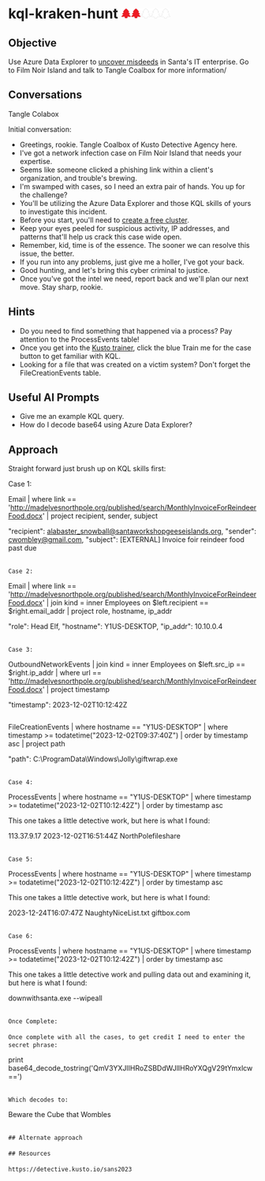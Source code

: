 # kql-kraken-hunt <img src="../img/tree-red.png" alt="drawing" width="20"/><img src="../img/tree-red.png" alt="drawing" width="20"/><img src="../img/tree-outline.png" alt="drawing" width="20"/><img src="../img/tree-outline.png" alt="drawing" width="20"/><img src="../img/tree-outline.png" alt="drawing" width="20"/>

## Objective

Use Azure Data Explorer to [uncover misdeeds](https://detective.kusto.io/sans2023) in Santa's IT enterprise. Go to Film Noir Island and talk to Tangle Coalbox for more information/

## Conversations

Tangle Colabox

Initial conversation:

- Greetings, rookie. Tangle Coalbox of Kusto Detective Agency here.
- I've got a network infection case on Film Noir Island that needs your expertise.
- Seems like someone clicked a phishing link within a client's organization, and trouble's brewing.
- I'm swamped with cases, so I need an extra pair of hands. You up for the challenge?
- You'll be utilizing the Azure Data Explorer and those KQL skills of yours to investigate this incident.
- Before you start, you'll need to [create a free cluster](https://dataexplorer.azure.com/freecluster).
- Keep your eyes peeled for suspicious activity, IP addresses, and patterns that'll help us crack this case wide open.
- Remember, kid, time is of the essence. The sooner we can resolve this issue, the better.
- If you run into any problems, just give me a holler, I've got your back.
- Good hunting, and let's bring this cyber criminal to justice.
- Once you've got the intel we need, report back and we'll plan our next move. Stay sharp, rookie.

## Hints

- Do you need to find something that happened via a process? Pay attention to the ProcessEvents table!
- Once you get into the [Kusto trainer](https://detective.kusto.io/sans2023), click the blue Train me for the case button to get familiar with KQL.
- Looking for a file that was created on a victim system? Don't forget the FileCreationEvents table.

## Useful AI Prompts

- Give me an example KQL query.
- How do I decode base64 using Azure Data Explorer?

## Approach

Straight forward just brush up on KQL skills first:

Case 1:

Email
| where link == 'http://madelvesnorthpole.org/published/search/MonthlyInvoiceForReindeerFood.docx'
| project recipient, sender, subject

"recipient": alabaster_snowball@santaworkshopgeeseislands.org,
"sender": cwombley@gmail.com,
"subject": [EXTERNAL] Invoice foir reindeer food past due
```

Case 2:

```
Email
| where link == 'http://madelvesnorthpole.org/published/search/MonthlyInvoiceForReindeerFood.docx'
| join kind = inner Employees on $left.recipient == $right.email_addr
| project role, hostname, ip_addr

"role": Head Elf,
"hostname": Y1US-DESKTOP,
"ip_addr": 10.10.0.4
```

Case 3:

```
OutboundNetworkEvents
| join kind = inner Employees on $left.src_ip == $right.ip_addr
| where url == 'http://madelvesnorthpole.org/published/search/MonthlyInvoiceForReindeerFood.docx'
| project timestamp

"timestamp": 2023-12-02T10:12:42Z
```

```
FileCreationEvents
| where hostname == "Y1US-DESKTOP"
| where timestamp >= todatetime("2023-12-02T09:37:40Z")
| order by timestamp asc
| project path

"path": C:\ProgramData\Windows\Jolly\giftwrap.exe
```

Case 4:

```
ProcessEvents
| where hostname == "Y1US-DESKTOP"
| where timestamp >= todatetime("2023-12-02T10:12:42Z")
| order by timestamp asc

This one takes a little detective work, but here is what I found:

113.37.9.17
2023-12-02T16:51:44Z
NorthPolefileshare
```

Case 5:

```
ProcessEvents
| where hostname == "Y1US-DESKTOP"
| where timestamp >= todatetime("2023-12-02T10:12:42Z")
| order by timestamp asc

This one takes a little detective work, but here is what I found:

2023-12-24T16:07:47Z
NaughtyNiceList.txt
giftbox.com
```

Case 6:

```
ProcessEvents
| where hostname == "Y1US-DESKTOP"
| where timestamp >= todatetime("2023-12-02T10:12:42Z")
| order by timestamp asc

This one takes a little detective work and pulling data out and examining it, but here is what I found:

downwithsanta.exe
--wipeall
```

Once Complete:

Once complete with all the cases, to get credit I need to enter the secret phrase:

```
print base64_decode_tostring('QmV3YXJlIHRoZSBDdWJlIHRoYXQgV29tYmxlcw==')
```

Which decodes to:

```
Beware the Cube that Wombles
```

## Alternate approach

## Resources

https://detective.kusto.io/sans2023
